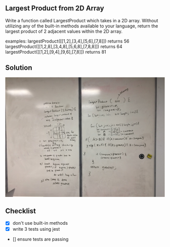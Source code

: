 ## Largest Product from 2D Array
Write a function called LargestProduct which takes in a 2D array. Without utilizing any of the built-in methods available to your language, return the largest product of 2 adjacent values within the 2D array.

examples: 
largestProduct([[1,2],[3,4],[5,6],[7,8]]) returns 56
largestProduct([[1,2,8],[3,4,8],[5,6,8],[7,8,8]]) returns 64
largestProduct([[1,2],[9,4],[9,6],[7,8]]) returns 81


## Solution
![white board image](./assets/largest-product.jpg)


## Checklist
- [x] don't use built-in methods
- [x] write 3 tests using jest
- [] ensure tests are passing
